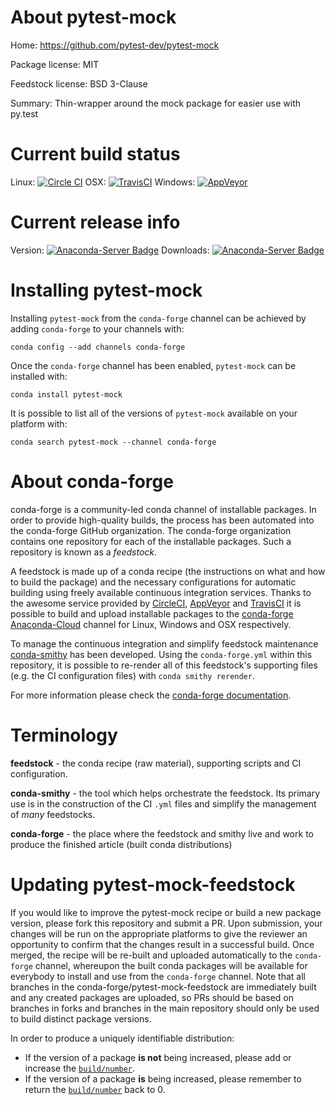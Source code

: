 About pytest-mock
=================

Home: https://github.com/pytest-dev/pytest-mock

Package license: MIT

Feedstock license: BSD 3-Clause

Summary: Thin-wrapper around the mock package for easier use with py.test



Current build status
====================

Linux: [![Circle CI](https://circleci.com/gh/conda-forge/pytest-mock-feedstock.svg?style=shield)](https://circleci.com/gh/conda-forge/pytest-mock-feedstock)
OSX: [![TravisCI](https://travis-ci.org/conda-forge/pytest-mock-feedstock.svg?branch=master)](https://travis-ci.org/conda-forge/pytest-mock-feedstock)
Windows: [![AppVeyor](https://ci.appveyor.com/api/projects/status/github/conda-forge/pytest-mock-feedstock?svg=True)](https://ci.appveyor.com/project/conda-forge/pytest-mock-feedstock/branch/master)

Current release info
====================
Version: [![Anaconda-Server Badge](https://anaconda.org/conda-forge/pytest-mock/badges/version.svg)](https://anaconda.org/conda-forge/pytest-mock)
Downloads: [![Anaconda-Server Badge](https://anaconda.org/conda-forge/pytest-mock/badges/downloads.svg)](https://anaconda.org/conda-forge/pytest-mock)

Installing pytest-mock
======================

Installing `pytest-mock` from the `conda-forge` channel can be achieved by adding `conda-forge` to your channels with:

```
conda config --add channels conda-forge
```

Once the `conda-forge` channel has been enabled, `pytest-mock` can be installed with:

```
conda install pytest-mock
```

It is possible to list all of the versions of `pytest-mock` available on your platform with:

```
conda search pytest-mock --channel conda-forge
```


About conda-forge
=================

conda-forge is a community-led conda channel of installable packages.
In order to provide high-quality builds, the process has been automated into the
conda-forge GitHub organization. The conda-forge organization contains one repository
for each of the installable packages. Such a repository is known as a *feedstock*.

A feedstock is made up of a conda recipe (the instructions on what and how to build
the package) and the necessary configurations for automatic building using freely
available continuous integration services. Thanks to the awesome service provided by
[CircleCI](https://circleci.com/), [AppVeyor](http://www.appveyor.com/)
and [TravisCI](https://travis-ci.org/) it is possible to build and upload installable
packages to the [conda-forge](https://anaconda.org/conda-forge)
[Anaconda-Cloud](http://docs.anaconda.org/) channel for Linux, Windows and OSX respectively.

To manage the continuous integration and simplify feedstock maintenance
[conda-smithy](http://github.com/conda-forge/conda-smithy) has been developed.
Using the ``conda-forge.yml`` within this repository, it is possible to re-render all of
this feedstock's supporting files (e.g. the CI configuration files) with ``conda smithy rerender``.

For more information please check the [conda-forge documentation](https://conda-forge.org/docs/).

Terminology
===========

**feedstock** - the conda recipe (raw material), supporting scripts and CI configuration.

**conda-smithy** - the tool which helps orchestrate the feedstock.
                   Its primary use is in the construction of the CI ``.yml`` files
                   and simplify the management of *many* feedstocks.

**conda-forge** - the place where the feedstock and smithy live and work to
                  produce the finished article (built conda distributions)


Updating pytest-mock-feedstock
==============================

If you would like to improve the pytest-mock recipe or build a new
package version, please fork this repository and submit a PR. Upon submission,
your changes will be run on the appropriate platforms to give the reviewer an
opportunity to confirm that the changes result in a successful build. Once
merged, the recipe will be re-built and uploaded automatically to the
`conda-forge` channel, whereupon the built conda packages will be available for
everybody to install and use from the `conda-forge` channel.
Note that all branches in the conda-forge/pytest-mock-feedstock are
immediately built and any created packages are uploaded, so PRs should be based
on branches in forks and branches in the main repository should only be used to
build distinct package versions.

In order to produce a uniquely identifiable distribution:
 * If the version of a package **is not** being increased, please add or increase
   the [``build/number``](http://conda.pydata.org/docs/building/meta-yaml.html#build-number-and-string).
 * If the version of a package **is** being increased, please remember to return
   the [``build/number``](http://conda.pydata.org/docs/building/meta-yaml.html#build-number-and-string)
   back to 0.